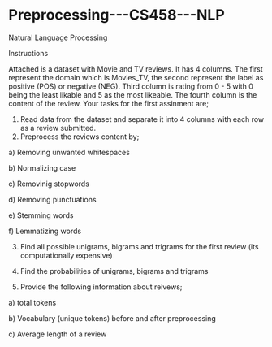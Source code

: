 # Preprocessing---CS458---NLP
Natural Language Processing

Instructions

Attached is a dataset with Movie and TV reviews. It has 4 columns. The first represent the domain which is 
Movies_TV, the second represent the label as positive (POS) or negative (NEG). Third column is rating from 0 - 5
with 0 being the least likable and 5 as the most likeable. The fourth column is the content of the review. Your
tasks for the first assinment are;

1) Read data from the dataset and separate it into 4 columns with each row as a review submitted.
2) Preprocess the reviews content by;

  a) Removing unwanted whitespaces

  b) Normalizing case
  
  c) Removinig stopwords
  
  d) Removing punctuations
  
  e) Stemming words
  
  f) Lemmatizing words

3) Find all possible unigrams, bigrams and trigrams for the first review (its computationally expensive)

4) Find the probabilities of unigrams, bigrams and trigrams

5) Provide the following information about reivews;

  a) total tokens
  
  b) Vocabulary (unique tokens) before and after preprocessing
  
  c) Average length of a review
